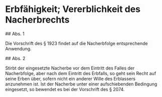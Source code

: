 # Erbfähigkeit; Vererblichkeit des Nacherbrechts



\#\# Abs. 1

 Die Vorschrift des § 1923 findet auf die Nacherbfolge entsprechende Anwendung.

\#\# Abs. 2

 Stirbt der eingesetzte Nacherbe vor dem Eintritt des Falles der Nacherbfolge, aber nach dem Eintritt des Erbfalls, so geht sein Recht auf seine Erben über, sofern nicht ein anderer Wille des Erblassers anzunehmen ist. Ist der Nacherbe unter einer aufschiebenden Bedingung eingesetzt, so bewendet es bei der Vorschrift des § 2074\. 

